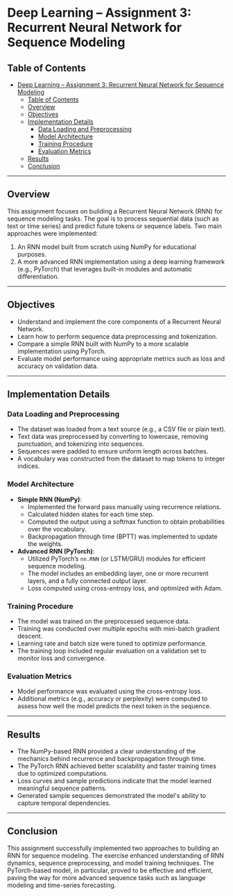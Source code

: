 # Deep Learning – Assignment 3: Recurrent Neural Network for Sequence Modeling

## Table of Contents
- [Deep Learning – Assignment 3: Recurrent Neural Network for Sequence Modeling](#deep-learning--assignment-3-recurrent-neural-network-for-sequence-modeling)
  - [Table of Contents](#table-of-contents)
  - [Overview](#overview)
  - [Objectives](#objectives)
  - [Implementation Details](#implementation-details)
    - [Data Loading and Preprocessing](#data-loading-and-preprocessing)
    - [Model Architecture](#model-architecture)
    - [Training Procedure](#training-procedure)
    - [Evaluation Metrics](#evaluation-metrics)
  - [Results](#results)
  - [Conclusion](#conclusion)

---

## Overview
This assignment focuses on building a Recurrent Neural Network (RNN) for sequence modeling tasks. The goal is to process sequential data (such as text or time series) and predict future tokens or sequence labels. Two main approaches were implemented:
1. An RNN model built from scratch using NumPy for educational purposes.
2. A more advanced RNN implementation using a deep learning framework (e.g., PyTorch) that leverages built-in modules and automatic differentiation.

---

## Objectives
- Understand and implement the core components of a Recurrent Neural Network.
- Learn how to perform sequence data preprocessing and tokenization.
- Compare a simple RNN built with NumPy to a more scalable implementation using PyTorch.
- Evaluate model performance using appropriate metrics such as loss and accuracy on validation data.

---

## Implementation Details

### Data Loading and Preprocessing
- The dataset was loaded from a text source (e.g., a CSV file or plain text).
- Text data was preprocessed by converting to lowercase, removing punctuation, and tokenizing into sequences.
- Sequences were padded to ensure uniform length across batches.
- A vocabulary was constructed from the dataset to map tokens to integer indices.

### Model Architecture
- **Simple RNN (NumPy)**:
  - Implemented the forward pass manually using recurrence relations.
  - Calculated hidden states for each time step.
  - Computed the output using a softmax function to obtain probabilities over the vocabulary.
  - Backpropagation through time (BPTT) was implemented to update the weights.
- **Advanced RNN (PyTorch)**:
  - Utilized PyTorch’s `nn.RNN` (or LSTM/GRU) modules for efficient sequence modeling.
  - The model includes an embedding layer, one or more recurrent layers, and a fully connected output layer.
  - Loss computed using cross-entropy loss, and optimized with Adam.

### Training Procedure
- The model was trained on the preprocessed sequence data.
- Training was conducted over multiple epochs with mini-batch gradient descent.
- Learning rate and batch size were tuned to optimize performance.
- The training loop included regular evaluation on a validation set to monitor loss and convergence.

### Evaluation Metrics
- Model performance was evaluated using the cross-entropy loss.
- Additional metrics (e.g., accuracy or perplexity) were computed to assess how well the model predicts the next token in the sequence.

---

## Results
- The NumPy-based RNN provided a clear understanding of the mechanics behind recurrence and backpropagation through time.
- The PyTorch RNN achieved better scalability and faster training times due to optimized computations.
- Loss curves and sample predictions indicate that the model learned meaningful sequence patterns.
- Generated sample sequences demonstrated the model's ability to capture temporal dependencies.

---

## Conclusion
This assignment successfully implemented two approaches to building an RNN for sequence modeling. The exercise enhanced understanding of RNN dynamics, sequence preprocessing, and model training techniques. The PyTorch-based model, in particular, proved to be effective and efficient, paving the way for more advanced sequence tasks such as language modeling and time-series forecasting.
